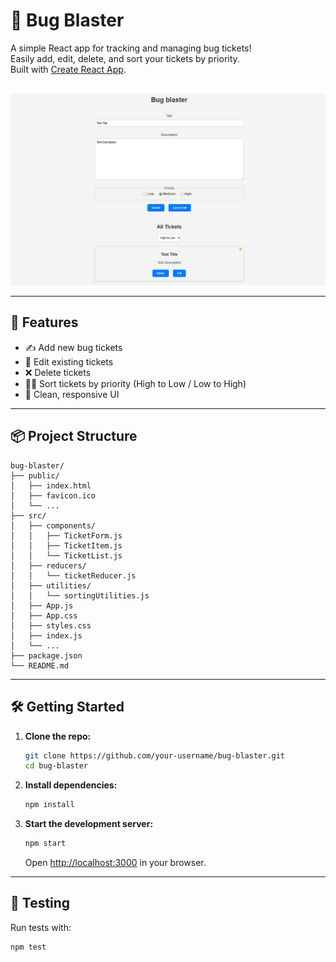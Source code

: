 # 🐞 Bug Blaster

A simple React app for tracking and managing bug tickets!  
Easily add, edit, delete, and sort your tickets by priority.  
Built with [Create React App](https://github.com/facebook/create-react-app).

<p align="center">
  <br/>
  <img src="images/main.jpg" alt="Home View" width="550"/>
</p>

---

## 🚀 Features

- ✍️ Add new bug tickets
- 📝 Edit existing tickets
- ❌ Delete tickets
- 🔼🔽 Sort tickets by priority (High to Low / Low to High)
- 🎨 Clean, responsive UI

---

## 📦 Project Structure

```
bug-blaster/
├── public/
│   ├── index.html
│   ├── favicon.ico
│   └── ...
├── src/
│   ├── components/
│   │   ├── TicketForm.js
│   │   ├── TicketItem.js
│   │   └── TicketList.js
│   ├── reducers/
│   │   └── ticketReducer.js
│   ├── utilities/
│   │   └── sortingUtilities.js
│   ├── App.js
│   ├── App.css
│   ├── styles.css
│   ├── index.js
│   └── ...
├── package.json
└── README.md
```

---

## 🛠️ Getting Started

1. **Clone the repo:**
   ```sh
   git clone https://github.com/your-username/bug-blaster.git
   cd bug-blaster
   ```

2. **Install dependencies:**
   ```sh
   npm install
   ```

3. **Start the development server:**
   ```sh
   npm start
   ```
   Open [http://localhost:3000](http://localhost:3000) in your browser.

---

## 🧪 Testing

Run tests with:
```sh
npm test
```

